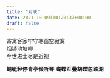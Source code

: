 ```yaml
---
title: "对联"
date: 2021-10-09T10:20:37+08:00
draft: false
---
```

寄寓客家牢守寒窗空寂寞  
烟锁池塘柳  
今世进士尽是近视


**蜻蜓轻停青亭倾听琴**
**蝴蝶互叠胡碟忽跌湖**

